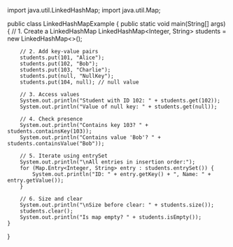 import java.util.LinkedHashMap;
import java.util.Map;

public class LinkedHashMapExample {
    public static void main(String[] args) {
        // 1. Create a LinkedHashMap
        LinkedHashMap<Integer, String> students = new LinkedHashMap<>();

        // 2. Add key-value pairs
        students.put(101, "Alice");
        students.put(102, "Bob");
        students.put(103, "Charlie");
        students.put(null, "NullKey");
        students.put(104, null); // null value

        // 3. Access values
        System.out.println("Student with ID 102: " + students.get(102));
        System.out.println("Value of null key: " + students.get(null));

        // 4. Check presence
        System.out.println("Contains key 103? " + students.containsKey(103));
        System.out.println("Contains value 'Bob'? " + students.containsValue("Bob"));

        // 5. Iterate using entrySet
        System.out.println("\nAll entries in insertion order:");
        for (Map.Entry<Integer, String> entry : students.entrySet()) {
            System.out.println("ID: " + entry.getKey() + ", Name: " + entry.getValue());
        }

        // 6. Size and clear
        System.out.println("\nSize before clear: " + students.size());
        students.clear();
        System.out.println("Is map empty? " + students.isEmpty());
    }
}
